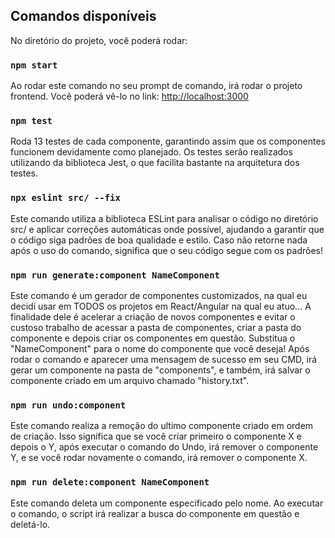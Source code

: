 ## Comandos disponíveis

No diretório do projeto, você poderá rodar:

### `npm start`

Ao rodar este comando no seu prompt de comando, irá rodar o projeto frontend. Você poderá vê-lo no link: [http://localhost:3000](http://localhost:3000)

### `npm test`

Roda 13 testes de cada componente, garantindo assim que os componentes funcionem devidamente como planejado.
Os testes serão realizados utilizando da biblioteca Jest, o que facilita bastante na arquitetura dos testes.

### `npx eslint src/ --fix`

Este comando utiliza a biblioteca ESLint para analisar o código no diretório src/ e aplicar correções automáticas onde possível, ajudando a garantir que o código siga padrões de boa qualidade e estilo.
Caso não retorne nada após o uso do comando, significa que o seu código segue com os padrões!

### `npm run generate:component NameComponent`

Este comando é um gerador de componentes customizados, na qual eu decidi usar em TODOS os projetos em React/Angular na qual eu atuo... 
A finalidade dele é acelerar a criação de novos componentes e evitar o custoso trabalho de acessar a pasta de componentes, criar a pasta do componente e depois criar os componentes em questão.
Substitua o "NameComponent" para o nome do componente que você deseja!
Após rodar o comando e aparecer uma mensagem de sucesso em seu CMD, irá gerar um componente na pasta de "components", e também, irá salvar o componente criado em um arquivo chamado "history.txt".

### `npm run undo:component`

Este comando realiza a remoção do ultimo componente criado em ordem de criação. Isso significa que se você criar primeiro o componente X e depois o Y, após executar o comando do Undo, irá remover o componente Y, e se você rodar novamente o comando, irá remover o componente X.

### `npm run delete:component NameComponent`

Este comando deleta um componente especificado pelo nome. Ao executar o comando, o script irá realizar a busca do componente em questão e deletá-lo.
